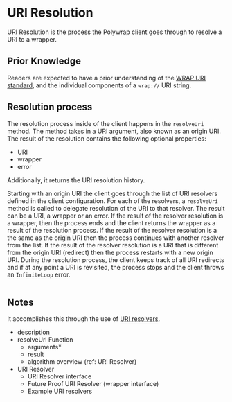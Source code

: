 URI Resolution
==============

URI Resolution is the process the Polywrap client goes through to resolve a URI to a wrapper.

## Prior Knowledge
Readers are expected to have a prior understanding of the [WRAP URI standard](), and the individual components of a `wrap://` URI string.

## Resolution process
The resolution process inside of the client happens in the `resolveUri` method. The method takes in a URI argument, also known as an origin URI.
The result of the resolution contains the following optional properties: 
- URI
- wrapper
- error

Additionally, it returns the URI resolution history.

Starting with an origin URI the client goes through the list of URI resolvers defined in the client configuration. 
For each of the resolvers, a `resolveUri` method is called to delegate resolution of the URI to that resolver. The result can be a URI, a wrapper or an error. 
If the result of the resolver resolution is a wrapper, then the process ends and the client returns the wrapper as a result of the resolution process.
If the result of the resolver resolution is a the same as the origin URI then the process continues with another resolver from the list.
If the result of the resolver resolution is a URI that is different from the origin URI (redirect) then the process restarts with a new origin URI.
During the resolution process, the client keeps track of all URI redirects and if at any point a URI is revisited, the process stops and the client throws an `InfiniteLoop` error.

```typescript=

```


## Notes

It accomplishes this through the use of [URI resolvers](TODO).

- description
- resolveUri Function
    - arguments*
    - result
    - algorithm overview (ref: URI Resolver)
- URI Resolver
  - URI Resolver interface
  - Future Proof URI Resolver (wrapper interface)
  - Example URI resolvers

